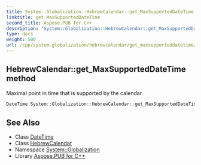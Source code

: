 ```yaml
---
title: System::Globalization::HebrewCalendar::get_MaxSupportedDateTime method
linktitle: get_MaxSupportedDateTime
second_title: Aspose.PUB for C++
description: 'System::Globalization::HebrewCalendar::get_MaxSupportedDateTime method. Maximal point in time that is supported by the calendar in C++.'
type: docs
weight: 500
url: /cpp/system.globalization/hebrewcalendar/get_maxsupporteddatetime/
---
```

## HebrewCalendar::get_MaxSupportedDateTime method


Maximal point in time that is supported by the calendar.

```cpp
DateTime System::Globalization::HebrewCalendar::get_MaxSupportedDateTime() const override
```

## See Also

* Class [DateTime](../../../system/datetime/)
* Class [HebrewCalendar](../)
* Namespace [System::Globalization](../../)
* Library [Aspose.PUB for C++](../../../)
